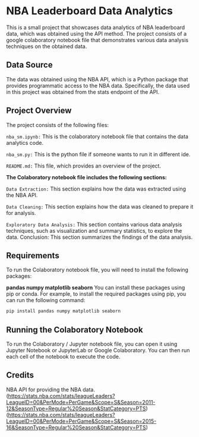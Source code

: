 # NBA Leaderboard Data Analytics

This is a small project that showcases data analytics of NBA leaderboard data, which was obtained using the API method. The project consists of a google colaboratory notebook file that demonstrates various data analysis techniques on the obtained data.

## Data Source

The data was obtained using the NBA API, which is a Python package that provides programmatic access to the NBA data. Specifically, the data used in this project was obtained from the stats endpoint of the API.

## Project Overview

The project consists of the following files:

```nba_sm.ipynb:``` This is the colaboratory notebook file that contains the data analytics code. 

```nba_sm.py:``` This is the python file if someone wants to run it in different ide. 

```README.md:``` This file, which provides an overview of the project. 

**The Colaboratory notebook file includes the following sections:**

```Data Extraction:``` This section explains how the data was extracted using the NBA API.

```Data Cleaning:``` This section explains how the data was cleaned to prepare it for analysis.

```Exploratory Data Analysis:``` This section contains various data analysis techniques, such as visualization and summary statistics, to explore the data.
Conclusion: This section summarizes the findings of the data analysis.

## Requirements

To run the Colaboratory notebook file, you will need to install the following packages:

**pandas
numpy
matplotlib
seaborn**
You can install these packages using pip or conda. 
For example, to install the required packages using pip, you can run the following command:
```python
pip install pandas numpy matplotlib seaborn 
```
## Running the Colaboratory Notebook

To run the Colaboratory / Jupyter notebook file, you can open it using Jupyter Notebook or JupyterLab or Google Colaboratory. You can then run each cell of the notebook to execute the code.

## Credits

NBA API for providing the NBA data.
(https://stats.nba.com/stats/leagueLeaders?LeagueID=00&PerMode=PerGame&Scope=S&Season=2011-12&SeasonType=Regular%20Season&StatCategory=PTS)
(https://stats.nba.com/stats/leagueLeaders?LeagueID=00&PerMode=PerGame&Scope=S&Season=2015-16&SeasonType=Regular%20Season&StatCategory=PTS)
